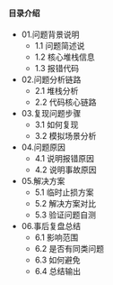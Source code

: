 #### 目录介绍
- 01.问题背景说明
    - 1.1 问题简述说
    - 1.2 核心堆栈信息
    - 1.3 报错代码
- 02.问题分析链路
    - 2.1 堆栈分析
    - 2.2 代码核心链路
- 03.复现问题步骤
    - 3.1 如何复现
    - 3.2 模拟场景分析
- 04.问题原因
    - 4.1 说明报错原因
    - 4.2 说明事故原因
- 05.解决方案
    - 5.1 临时止损方案
    - 5.2 解决方案对比
    - 5.3 验证问题自测
- 06.事后复盘总结
    - 6.1 影响范围
    - 6.2 是否有同类问题
    - 6.3 如何避免
    - 6.4 总结输出
    










